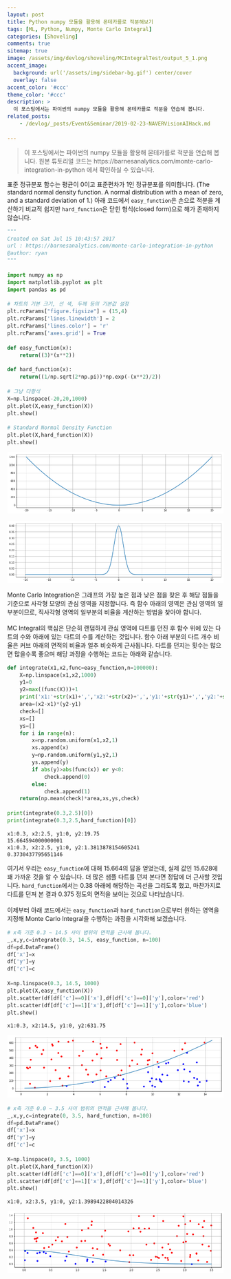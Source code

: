 ```yaml
---
layout: post
title: Python numpy 모듈을 활용해 몬테카를로 적분해보기
tags: [ML, Python, Numpy, Monte Carlo Integral]
categories: [Shoveling]
comments: true
sitemap: true
image: /assets/img/devlog/shoveling/MCIntegralTest/output_5_1.png
accent_image: 
  background: url('/assets/img/sidebar-bg.gif') center/cover
  overlay: false
accent_color: '#ccc'
theme_color: '#ccc'
description: >
  이 포스팅에서는 파이썬의 numpy 모듈을 활용해 몬테카를로 적분을 연습해 봅니다.
related_posts:
    - /devlog/_posts/Event&Seminar/2019-02-23-NAVERVisionAIHack.md

---
```

<Blockquote>이 포스팅에서는 파이썬의 numpy 모듈을 활용해 몬테카를로 적분을 연습해 봅니다. 원본 튜토리얼 코드는 https://barnesanalytics.com/monte-carlo-integration-in-python 에서 확인하실 수 있습니다. </Blockquote>

표준 정규분포 함수는 평균이 0이고 표준편차가 1인 정규분포를 의미합니다. (The standard normal density function. A normal distribution with a mean of zero, and a standard deviation of 1.) 아래 코드에서 `easy_function`은 손으로 적분을 계산하기 비교적 쉽지만 `hard_function`은 닫힌 형식(closed form)으로 해가 존재하지 않습니다.<br>


```python
"""
Created on Sat Jul 15 10:43:57 2017
url : https://barnesanalytics.com/monte-carlo-integration-in-python
@author: ryan
"""

import numpy as np
import matplotlib.pyplot as plt
import pandas as pd

# 차트의 기본 크기, 선 색, 두께 등의 기본값 설정
plt.rcParams["figure.figsize"] = (15,4)
plt.rcParams['lines.linewidth'] = 2
plt.rcParams['lines.color'] = 'r'
plt.rcParams['axes.grid'] = True 

def easy_function(x):
    return((3)*(x**2))

def hard_function(x):
    return((1/np.sqrt(2*np.pi))*np.exp(-(x**2)/2))

# 그냥 다항식
X=np.linspace(-20,20,1000)
plt.plot(X,easy_function(X))
plt.show()

# Standard Normal Density Function
plt.plot(X,hard_function(X))
plt.show()
```

![png](/assets/img/devlog/shoveling/MCIntegralTest/output_1_0.png)

![png](/assets/img/devlog/shoveling/MCIntegralTest/output_1_1.png)

Monte Carlo Integration은 그래프의 가장 높은 점과 낮은 점을 찾은 후 해당 점들을 기준으로 사각형 모양의 관심 영역을 지정합니다. 즉 함수 아래의 영역은 관심 영역의 일부분이므로, 직사각형 영역의 일부분의 비율을 계산하는 방법을 찾아야 합니다.<br><br>
MC Integral의 핵심은 단순히 랜덤하게 관심 영역에 다트를 던진 후 함수 위에 있는 다트의 수와 아래에 있는 다트의 수를 계산하는 것입니다. 함수 아래 부분의 다트 개수 비율은 커브 아래의 면적의 비율과 얼추 비슷하게 근사됩니다. 다트를 던지는 횟수는 많으면 많을수록 좋으며 해당 과정을 수행하는 코드는 아래와 같습니다.<br>


```python
def integrate(x1,x2,func=easy_function,n=100000):
    X=np.linspace(x1,x2,1000)
    y1=0
    y2=max((func(X)))+1
    print('x1:'+str(x1)+',','x2:'+str(x2)+',','y1:'+str(y1)+',','y2:'+str(y2))
    area=(x2-x1)*(y2-y1)
    check=[]
    xs=[]
    ys=[]
    for i in range(n):
        x=np.random.uniform(x1,x2,1)
        xs.append(x)
        y=np.random.uniform(y1,y2,1)
        ys.append(y)
        if abs(y)>abs(func(x)) or y<0:
            check.append(0)
        else:
            check.append(1)
    return(np.mean(check)*area,xs,ys,check)

print(integrate(0.3,2.5)[0])
print(integrate(0.3,2.5,hard_function)[0])
```

    x1:0.3, x2:2.5, y1:0, y2:19.75
    15.664594000000001
    x1:0.3, x2:2.5, y1:0, y2:1.3813878154605241
    0.3730437795651146
    

여기서 우리는 `easy_function`에 대해 15.664의 답을 얻었는데, 실제 값인 15.628에 꽤 가까운 것을 알 수 있습니다. 더 많은 샘플 다트를 던져 본다면 정답에 더 근사할 것입니다. `hard_function`에서는 0.38 아래에 해당하는 곡선을 그리도록 했고, 마찬가지로 다트를 던져 본 결과 0.375 정도의 면적을 보이는 것으로 나타났습니다.<br><br>
이제부터 아래 코드에서는 `easy_function`과 `hard_function`으로부터 원하는 영역을 지정해 Monte Carlo Integral을 수행하는 과정을 시각화해 보겠습니다.<br>

```python
# x축 기준 0.3 ~ 14.5 사이 범위의 면적을 근사해 봅니다. 
_,x,y,c=integrate(0.3, 14.5, easy_function, n=100)
df=pd.DataFrame()
df['x']=x
df['y']=y
df['c']=c

X=np.linspace(0.3, 14.5, 1000)
plt.plot(X,easy_function(X))
plt.scatter(df[df['c']==0]['x'],df[df['c']==0]['y'],color='red')
plt.scatter(df[df['c']==1]['x'],df[df['c']==1]['y'],color='blue')
plt.show()
```

    x1:0.3, x2:14.5, y1:0, y2:631.75
    
![png](/assets/img/devlog/shoveling/MCIntegralTest/output_5_1.png)


```python
# x축 기준 0.0 ~ 3.5 사이 범위의 면적을 근사해 봅니다. 
_,x,y,c=integrate(0, 3.5, hard_function, n=100)
df=pd.DataFrame()
df['x']=x
df['y']=y
df['c']=c

X=np.linspace(0, 3.5, 1000)
plt.plot(X,hard_function(X))
plt.scatter(df[df['c']==0]['x'],df[df['c']==0]['y'],color='red')
plt.scatter(df[df['c']==1]['x'],df[df['c']==1]['y'],color='blue')
plt.show()
```

    x1:0, x2:3.5, y1:0, y2:1.3989422804014326


![png](/assets/img/devlog/shoveling/MCIntegralTest/output_6_1.png)
